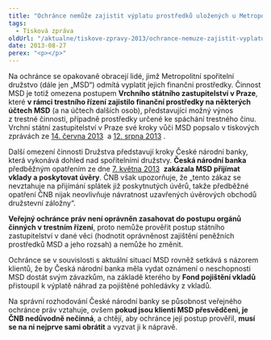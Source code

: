 ```yaml
---
title: "Ochránce nemůže zajistit výplatu prostředků uložených u Metropolitního spořitelního družstva"
tags:
  - Tisková zpráva
oldUrl: "/aktualne/tiskove-zpravy-2013/ochrance-nemuze-zajistit-vyplatu-prostredku-ulozenych-u-metropolitniho-sporitelniho-druz"
date: 2013-08-27
perex: "<p></p>"
---
```


<!-- imported from the old website -->

<p>Na ochránce se opakovaně obracejí lidé, jimž Metropolitní spořitelní družstvo (dále jen „MSD“) odmítá vyplatit jejich finanční prostředky. Činnost MSD je totiž omezena postupem <strong>Vrchního státního zastupitelství v Praze</strong>, které <strong>v rámci trestního řízení zajistilo finanční prostředky na některých účtech MSD</strong> (a na účtech dalších osob), představující možný výnos z trestné činnosti, případně prostředky určené ke spáchání trestného činu. Vrchní státní zastupitelství v Praze své kroky vůči MSD popsalo v tiskových zprávách ze <a title="Otevření do nového okna" href="http://portal.justice.cz/justice2/soud/soud.aspx?o=205&amp;j=215&amp;k=2048&amp;d=329753" target="_blank">14. června 2013</a>  a <a title="Otevření do nového okna" href="http://portal.justice.cz/justice2/soud/soud.aspx?o=205&amp;j=215&amp;k=2048&amp;d=331030" target="_blank">12. srpna 2013</a> .</p><p>Další omezení činnosti Družstva představují kroky České národní banky, která vykonává dohled nad spořitelními družstvy. <strong>Česká národní banka</strong> předběžným opatřením ze dne <a title="Otevření do nového okna" href="http://www.cnb.cz/cs/verejnost/pro_media/tiskove_zpravy_cnb/2013/20130529_msd.html" target="_blank">7. května 2013</a>  <strong>zakázala MSD přijímat vklady a poskytovat úvěry</strong>. ČNB však upozorňuje, že „tento zákaz se nevztahuje na přijímání splátek již poskytnutých úvěrů, takže předběžné opatření ČNB nijak neovlivňuje návratnost uzavřených úvěrových obchodů družstevní záložny“.</p><p><strong>Veřejný ochránce práv není oprávněn zasahovat do postupu orgánů činných v trestním řízení</strong>, proto nemůže prověřit postup státního zastupitelství v dané věci (hodnotit oprávněnost zajištění peněžních prostředků MSD a jeho rozsah) a nemůže ho změnit.</p><p>Ochránce se v souvislosti s aktuální situací MSD rovněž setkává s názorem klientů, že by Česká národní banka měla vydat oznámení o neschopnosti MSD dostát svým závazkům, na základě kterého by <strong>Fond pojištění vkladů</strong> přistoupil k výplatě náhrad za pojištěné pohledávky z vkladů. </p><p>Na správní rozhodování České národní banky se působnost veřejného ochránce práv vztahuje, ovšem <strong>pokud jsou klienti MSD přesvědčeni, je ČNB nedůvodně nečinná</strong>, a chtějí, aby ochránce její postup prověřil, <strong>musí se na ni nejprve sami obrátit</strong> a vyzvat ji k nápravě.</p>

